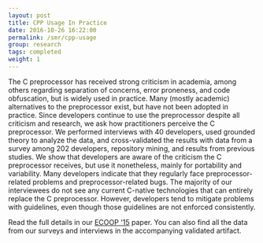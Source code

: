 ```yaml
---
layout: post
title: CPP Usage In Practice
date: 2016-10-26 16:22:00
permalink: /smr/cpp-usage
group: research
tags: completed
weight: 1
---
```


The C preprocessor has received strong criticism in academia, among others regarding separation of concerns, error proneness, and code obfuscation, but is widely used in practice. Many (mostly academic) alternatives to the preprocessor exist, but have not been adopted in practice. Since developers continue to use the preprocessor despite all criticism and research, we ask how practitioners perceive the C preprocessor. We performed interviews with 40 developers, used grounded theory to analyze the data, and cross-validated the results with data from a survey among 202 developers, repository mining, and results from previous studies. We show that developers are aware of the criticism the C preprocessor receives, but use it nonetheless, mainly for portability and variability.<!--more--> Many developers indicate that they regularly face preprocessor-related problems and preprocessor-related bugs. The majority of our interviewees do not see any current C-native technologies that can entirely replace the C preprocessor. However, developers tend to mitigate problems with guidelines, even though those guidelines are not enforced consistently.

Read the full details in our [ECOOP '15](/resources/pubs/Medeiros_ECOOP15.pdf) paper. You can also find all the data from our surveys and interviews in the accompanying validated artifact.